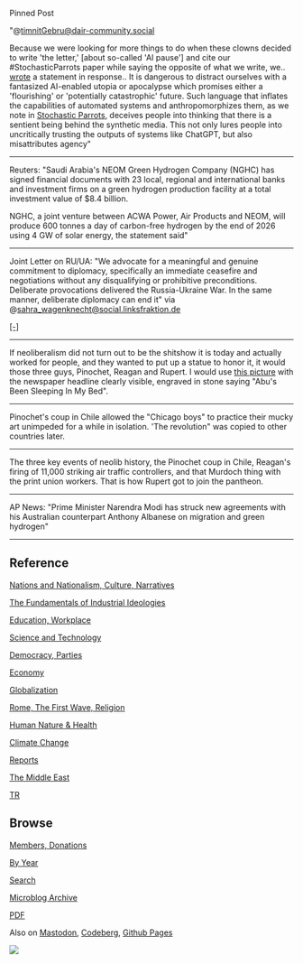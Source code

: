 Pinned Post

"@timnitGebru@dair-community.social

Because we were looking for more things to do when these clowns
decided to write 'the letter,' [about so-called 'AI pause'] and cite
our \#StochasticParrots paper while saying the opposite of what we
write, we.. [wrote](https://www.dair-institute.org/blog/letter-statement-March2023)
a statement in response.. It is dangerous to distract ourselves with a fantasized
AI-enabled utopia or apocalypse which promises either a 'flourishing' or
'potentially catastrophic' future. Such language that inflates the capabilities
of automated systems and anthropomorphizes them, as we note in [Stochastic Parrots](https://dl.acm.org/doi/abs/10.1145/3442188.3445922), 
deceives people into thinking that there is a sentient being behind the
synthetic media. This not only lures people into uncritically trusting
the outputs of systems like ChatGPT, but also misattributes agency"

---




Reuters: "Saudi Arabia's NEOM Green Hydrogen Company (NGHC) has signed
financial documents with 23 local, regional and international banks
and investment firms on a green hydrogen production facility at a
total investment value of $8.4 billion.

NGHC, a joint venture between ACWA Power, Air Products and NEOM, will
produce 600 tonnes a day of carbon-free hydrogen by the end of 2026
using 4 GW of solar energy, the statement said"

---

Joint Letter on RU/UA: "We advocate for a meaningful and genuine
commitment to diplomacy, specifically an immediate ceasefire and
negotiations without any disqualifying or prohibitive
preconditions. Deliberate provocations delivered the Russia-Ukraine
War. In the same manner, deliberate diplomacy can end it" via
@sahra_wagenknecht@social.linksfraktion.de

[[-]](https://eisenhowermedianetwork.org/russia-ukraine-war-peace/)

---

If neoliberalism did not turn out to be the shitshow it is today and
actually worked for people, and they wanted to put up a statue to
honor it, it would those three guys, Pinochet, Reagan and Rupert. I
would use [this picture](mbl/0119/2016/murdoch.jpg) with the newspaper
headline clearly visible, engraved in stone saying "Abu's Been
Sleeping In My Bed".

---

Pinochet's coup in Chile allowed the "Chicago boys" to practice their
mucky art unimpeded for a while in isolation. 'The revolution" was copied
to other countries later.

---

The three key events of neolib history, the Pinochet coup in Chile,
Reagan's firing of 11,000 striking air traffic controllers, and that
Murdoch thing with the print union workers. That is how Rupert got to
join the pantheon.

---

AP News: "Prime Minister Narendra Modi has struck new agreements with
his Australian counterpart Anthony Albanese on migration and green
hydrogen"

---

## Reference

[Nations and Nationalism, Culture, Narratives](0119/2013/02/nations-and-nationalism.html)

[The Fundamentals of Industrial Ideologies](0119/2011/04/fundamentals-of-industrial-ideologies.html)

[Education, Workplace](0119/2017/09/education-workplace.html)

[Science and Technology](0119/2018/09/science-technology.html)

[Democracy, Parties](0119/2016/11/democracy.html)

[Economy](2021/01/economy.html)

[Globalization](0119/2018/09/globalization.html)

[Rome, The First Wave, Religion](0119/2017/12/rome.html)

[Human Nature & Health](2020/07/human-nature.html)

[Climate Change](2022/01/climate.html)

[Reports](2021/01/reports.html)

[The Middle East](0119/2019/07/middleeast.html)

[TR](../tr/index.html)

## Browse

[Members, Donations](2022/08/members.html)

[By Year](years.html)

[Search](search.html)

[Microblog Archive](mbl/index.html)

[PDF](https://drive.google.com/uc?export=view&id=1FSi-1MnqXVq_PVTEXzzflwN8-7h92N_R)

Also on 
[Mastodon](https://masto.ai/@muratk3n),
[Codeberg](https://muratk5n.codeberg.page/en/),
[Github Pages](https://muratk5n.github.io/thirdwave/en/)

<img src='https://drive.google.com/uc?export=view&id=1zsIeciFSvlr-sWB84Tc0mfZ_NYqn9VQx'/> 




